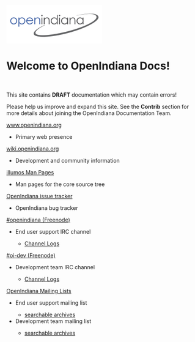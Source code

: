 <div class="jumbotron">
  <img src = "Openindiana.png">
  <h1>Welcome to OpenIndiana Docs!</h1>
  </br>
  <p>This site contains <b>DRAFT</b> documentation which may contain errors!</p>
  <p>Please help us improve and expand this site. See the <b>Contrib</b> section for more details about joining the OpenIndiana Documentation Team.</p>
</div>

<div class="col-sm-6">
  <div class="panel panel-default">
    <div class="panel-heading"><a href="http://www.openindiana.org">www.openindiana.org</a></div>
    <div class="panel-body"><ul><li>Primary web presence</li></ul></div>
  </div>
  <div class="panel panel-default">
    <div class="panel-heading"><a href="http://wiki.openindiana.org">wiki.openindiana.org</a></div>
    <div class="panel-body"><ul><li>Development and community information</li></ul></div>
  </div>
  <div class="panel panel-default">
    <div class="panel-heading"><a href="https://illumos.org/man/">illumos Man Pages</a></div>
    <div class="panel-body"><ul><li>Man pages for the core source tree</li></ul></div>
  </div>
  <div class="panel panel-default">
    <div class="panel-heading"><a href="https://www.illumos.org/projects/openindiana/issues">OpenIndiana issue tracker</a></div>
    <div class="panel-body"><ul><li>OpenIndiana bug tracker</li></ul></div>
  </div>
</div>

<div class="col-sm-6">
  <div class="panel panel-default">
    <div class="panel-heading"><a href="irc://irc.freenode.net/openindiana">#openindiana (Freenode)</a></div>
    <div class="panel-body">
      <ul>
        <li>End user support IRC channel</li>
        <ul><li><a href="http://echelog.com/logs/browse/openindiana">Channel Logs</a></li></ul>
      </ul>
    </div>
  </div>
  <div class="panel panel-default">
    <div class="panel-heading"><a href="irc://irc.freenode.net/oi-dev">#oi-dev (Freenode)</a></div>
    <div class="panel-body">
      <ul>
        <li>Development team IRC channel</li>
        <ul><li><a href="http://echelog.com/logs/browse/oi-dev">Channel Logs</a></li></ul>
      </ul>
    </div>
  </div>
  <div class="panel panel-default">
    <div class="panel-heading"><a href="http://openindiana.org/mailman">OpenIndiana Mailing Lists</a></div>
    <div class="panel-body">
      <ul>
        <li>End user support mailing list</li>
        <ul><li><a href="https://www.mail-archive.com/openindiana-discuss@openindiana.org/">searchable archives</a></li></ul>
        <li>Development team mailing list</li>
        <ul><li><a href="https://www.mail-archive.com/oi-dev@openindiana.org/">searchable archives</a></li></ul>
      </ul>
    </div>
  </div>
</div>

